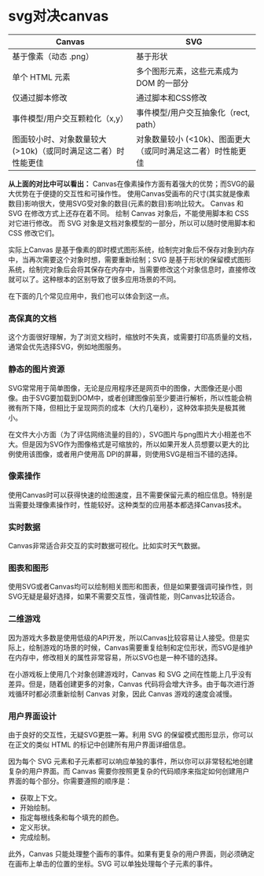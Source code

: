 # svg对决canvas

| Canvas                                                       | SVG                                                         |
| ------------------------------------------------------------ | ----------------------------------------------------------- |
| 基于像素（动态 .png）                                        | 基于形状                                                    |
| 单个 HTML 元素                                               | 多个图形元素，这些元素成为 DOM 的一部分                     |
| 仅通过脚本修改                                               | 通过脚本和CSS修改                                           |
| 事件模型/用户交互颗粒化（x,y）                               | 事件模型/用户交互抽象化（rect, path）                       |
| 图面较小时、对象数量较大 (>10k)（或同时满足这二者）时性能更佳 | 对象数量较小 (<10k)、图面更大（或同时满足这二者）时性能更佳 |

**从上面的对比中可以看出：**
Canvas在像素操作方面有着强大的优势；而SVG的最大优势在于便捷的交互性和可操作性。
使用Canvas受画布的尺寸(其实就是像素数目)影响很大，使用SVG受对象的数目(元素的数目)影响比较大。
Canvas 和 SVG 在修改方式上还存在着不同。
绘制 Canvas 对象后，不能使用脚本和 CSS 对它进行修改。
而 SVG 对象是文档对象模型的一部分，所以可以随时使用脚本和 CSS 修改它们。

实际上Canvas 是基于像素的即时模式图形系统，绘制完对象后不保存对象到内存中，当再次需要这个对象时想，需要重新绘制；SVG 是基于形状的保留模式图形系统，绘制完对象后会将其保存在内存中，当需要修改这个对象信息时，直接修改就可以了。这种根本的区别导致了很多应用场景的不同。

在下面的几个常见应用中，我们也可以体会到这一点。

### 高保真的文档

这个方面很好理解，为了浏览文档时，缩放时不失真，或需要打印高质量的文档，通常会优先选择SVG，例如地图服务。

### 静态的图片资源

SVG常常用于简单图像，无论是应用程序还是网页中的图像，大图像还是小图像。由于SVG要加载到DOM中，或者创建图像前至少要进行解析，所以性能会稍微有所下降，但相比于呈现网页的成本（大约几毫秒），这种效率损失是极其微小。

在文件大小方面（为了评估网络流量的目的），SVG图片与png图片大小相差也不大。但是因为SVG作为图像格式是可缩放的，所以如果开发人员想要以更大的比例使用该图像，或者用户使用高 DPI的屏幕，则使用SVG是相当不错的选择。

### 像素操作

使用Canvas时可以获得快速的绘图速度，且不需要保留元素的相应信息。特别是当需要处理像素操作时，性能较好。这种类型的应用基本都选择Canvas技术。

### 实时数据

Canvas非常适合非交互的实时数据可视化。比如实时天气数据。

### 图表和图形

使用SVG或者Canvas均可以绘制相关图形和图表，但是如果要强调可操作性，则SVG无疑是最好选择，如果不需要交互性，强调性能，则Canvas比较适合。

### 二维游戏

因为游戏大多数是使用低级的API开发，所以Canvas比较容易让人接受。但是实际上，绘制游戏的场景的时候，Canvas需要重复绘制和定位形状，而SVG是维护在内存中，修改相关的属性非常容易，所以SVG也是一种不错的选择。

在小游戏板上使用几个对象创建游戏时，Canvas 和 SVG 之间在性能上几乎没有差异。但是，随着创建更多的对象，Canvas 代码将会增大许多。由于每次进行游戏循环时都必须重新绘制 Canvas 对象，因此 Canvas 游戏的速度会减慢。

### 用户界面设计

由于良好的交互性，无疑SVG更胜一筹。利用 SVG 的保留模式图形显示，你可以在正文的类似 HTML 的标记中创建所有用户界面详细信息。

因为每个 SVG 元素和子元素都可以响应单独的事件，所以你可以非常轻松地创建复杂的用户界面。而 Canvas 需要你按照更复杂的代码顺序来指定如何创建用户界面的每个部分。你需要遵照的顺序是： 

- 获取上下文。
- 开始绘制。
- 指定每根线条和每个填充的颜色。
- 定义形状。
- 完成绘制。

此外，Canvas 只能处理整个画布的事件。如果有更复杂的用户界面，则必须确定在画布上单击的位置的坐标。SVG 可以单独处理每个子元素的事件。